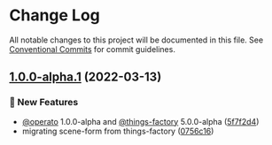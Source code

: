 # Change Log

All notable changes to this project will be documented in this file.
See [Conventional Commits](https://conventionalcommits.org) for commit guidelines.

## [1.0.0-alpha.1](https://github.com/things-scene/operato-scene/compare/v0.1.5...v1.0.0-alpha.1) (2022-03-13)


### :rocket: New Features

* [@operato](https://github.com/operato) 1.0.0-alpha and [@things-factory](https://github.com/things-factory) 5.0.0-alpha ([5f7f2d4](https://github.com/things-scene/operato-scene/commit/5f7f2d45ccc8300822e712c93948850bcdb43687))
* migrating scene-form from things-factory ([0756c16](https://github.com/things-scene/operato-scene/commit/0756c168324398c8eac4f0a0b27dd8bc3d622769))
